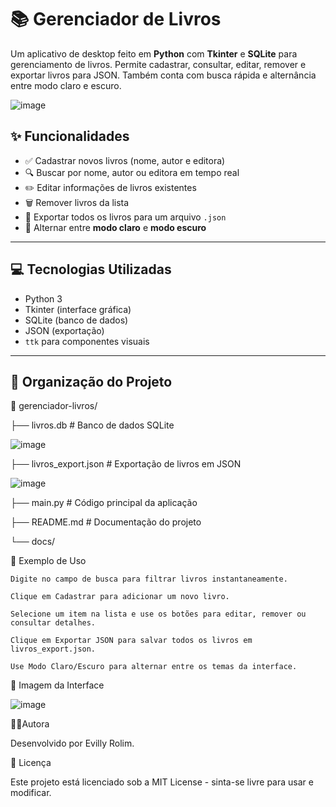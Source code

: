 # 📚 Gerenciador de Livros

Um aplicativo de desktop feito em **Python** com **Tkinter** e **SQLite** para gerenciamento de livros. Permite cadastrar, consultar, editar, remover e exportar livros para JSON. Também conta com busca rápida e alternância entre modo claro e escuro.

![image](https://github.com/user-attachments/assets/623b417f-e1b2-4ee3-a8c3-bc918cacf672)

## ✨ Funcionalidades

- ✅ Cadastrar novos livros (nome, autor e editora)
- 🔍 Buscar por nome, autor ou editora em tempo real
- ✏️ Editar informações de livros existentes
- 🗑️ Remover livros da lista
- 📄 Exportar todos os livros para um arquivo `.json`
- 🌙 Alternar entre **modo claro** e **modo escuro**

---

## 💻 Tecnologias Utilizadas

- Python 3
- Tkinter (interface gráfica)
- SQLite (banco de dados)
- JSON (exportação)
- `ttk` para componentes visuais

---

## 📂 Organização do Projeto
📁 gerenciador-livros/

├── livros.db # Banco de dados SQLite

![image](https://github.com/user-attachments/assets/4abd4179-ed42-49e6-84aa-18e034e7e03b)

├── livros_export.json # Exportação de livros em JSON

![image](https://github.com/user-attachments/assets/e234be29-8db9-43b1-b933-f0d788c32d22)

├── main.py # Código principal da aplicação

├── README.md # Documentação do projeto

└── docs/

📝 Exemplo de Uso

    Digite no campo de busca para filtrar livros instantaneamente.

    Clique em Cadastrar para adicionar um novo livro.

    Selecione um item na lista e use os botões para editar, remover ou consultar detalhes.

    Clique em Exportar JSON para salvar todos os livros em livros_export.json.

    Use Modo Claro/Escuro para alternar entre os temas da interface.

📸 Imagem da Interface

![image](https://github.com/user-attachments/assets/835968cb-41ae-4799-8231-1395388b3b6e)

👩🏻Autora

Desenvolvido por Evilly Rolim.

📜 Licença

Este projeto está licenciado sob a MIT License - sinta-se livre para usar e modificar.

